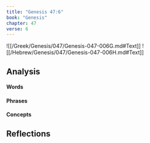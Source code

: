 ```yaml
---
title: "Genesis 47:6"
book: "Genesis"
chapter: 47
verse: 6
---
```

![[/Greek/Genesis/047/Genesis-047-006G.md#Text]]
![[/Hebrew/Genesis/047/Genesis-047-006H.md#Text]]

## Analysis

#### Words

#### Phrases

#### Concepts

## Reflections
